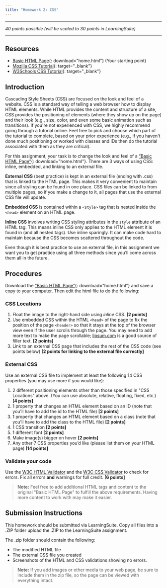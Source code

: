 ```yaml
---
title: "Homework 2: CSS"
---
```

***

*40 points possible (will be scaled to 30 points in LearningSuite)*

***

## Resources

* [Basic HTML Page](/HW2/home.html){: download="home.html"} (Your starting point)
* [Mozilla CSS Tutorial](https://developer.mozilla.org/en-US/docs/Learn/CSS/Introduction_to_CSS){: target="_blank"}
* [W3Schools CSS Tutorial](https://www.w3schools.com/css/){: target="_blank"}

## Introduction
Cascading Style Sheets (CSS) are focused on the look and feel of a website. CSS is a standard way of telling a web browser how to display HTML elements. While HTML provides the content and structure of a site, CSS provides the positioning of elements (where they show up on the page) and their look (e.g., size, color, and even some basic animation such as transitions). If you're not experienced with CSS, we highly recommend going through a tutorial online. Feel free to pick and choose which part of the tutorial to complete, based on your prior experience (e.g., if you haven't done much positioning or worked with classes and IDs then do the tutorial associated with them as they are critical).

For this assignment, your task is to change the look and feel of a [“Basic HTML Page”](/HW2/home.html){: download="home.html"}. There are 3 ways of using CSS: inline, embedded, and linking to an external file.

**External CSS** (best practice) is kept in an external file (ending with .css) that is linked to the HTML page. This makes it very convenient to maintain since all styling can be found in one place. CSS files can be linked to from multiple pages, so if you make a change to it, all pages that use the external CSS file will update.

**Embedded CSS** is contained within a `<style>` tag that is nested inside the `<head>` element on an HTML page.

**Inline CSS** involves writing CSS styling attributes in the `style` attribute of an HTML tag. This means inline CSS only applies to the HTML element it is found in (and all nested tags). Use inline sparingly. It can make code hard to maintain because the CSS becomes scattered throughout the code.

Even though it is best practice to use an external file, in this assignment we want you to get practice using all three methods since you’ll come across them all in the future.

## Procedures

Download the [“Basic HTML Page”](/HW2/home.html){: download="home.html"} and save a copy to your computer. Then edit the html file to do the following:

### CSS Locations

1. Float the image to the right-hand side using *inline* CSS. **[2 points]**
2. Use embedded CSS within the HTML `<head>` of the page to fix the position of the page `<header>` so that it stays at the top of the browser view even if the user scrolls through the page. You may need to add more text to make the page scrollable; [lipsum.com](https://lipsum.com) is a good source of filler text. **[2 points]**
3. Link to an external CSS page that includes the rest of the CSS code (see points below) **[2 points for linking to the external file correctly]**

### External CSS

Use an external CSS file to implement at least the following 14 CSS properties (you may use more if you would like):

1. 2 different positioning elements other than those specified in "CSS Locations" above. (You can use absolute, relative, floating, fixed, etc.) **[4 points]**
2. 1 property that changes an HTML element based on an ID (note that you'll have to add the id to the HTML file) **[2 points]**
3. 1 property that changes an HTML element based on a class (note that you'll have to add the class to the HTML file) **[2 points]**
4. 1 CSS transition **[2 points]**
5. 1 different font **[2 points]**
6. Make image(s) bigger on hover **[2 points]**
7. Any other 7 CSS properties you’d like (please list them on your HTML page) **[14 points]**

### Validate your code

Use the [W3C HTML Validator](https://validator.w3.org/#validate_by_upload) and the [W3C CSS Validator](https://jigsaw.w3.org/css-validator/#validate_by_upload) to check for errors. Fix all errors **and** warnings for full credit. **[6 points]**

> **Note:** Feel free to add additional HTML tags and content to the original "Basic HTML Page" to fulfill the above requirements. Having more content to work with may make it easier.

## Submission Instructions
This homework should be submitted via LearningSuite. Copy all files into a .ZIP folder upload the .ZIP to the LearningSuite assignment.

The .zip folder should contain the following:
* The modified HTML file
* The external CSS file you created
* Screenshots of the HTML and CSS validations showing no errors.

> **Note:** If you add images or other media to your web page, be sure to include them in the zip file, so the page can be viewed with everything intact.
